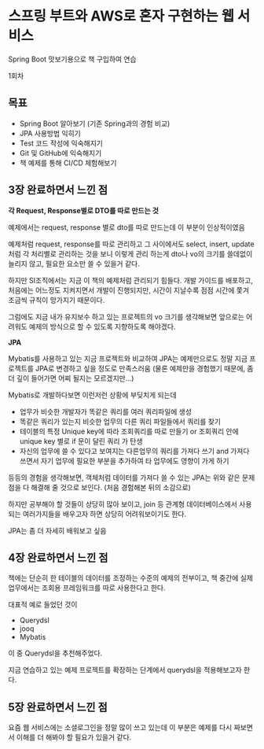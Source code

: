 # 스프링 부트와 AWS로 혼자 구현하는 웹 서비스

Spring Boot 맛보기용으로 책 구입하여 연습 

1회차

## 목표

- Spring Boot 알아보기 (기존 Spring과의 경험 비교)
- JPA 사용방법 익히기
- Test 코드 작성에 익숙해지기
- Git 및 GitHub에 익숙해지기
- 책 예제를 통해 CI/CD 체험해보기

## 3장 완료하면서 느낀 점 

**각 Request, Response별로 DTO를 따로 만드는 것**

예제에서는 request, response 별로 dto를 따로 만드는데 이 부분이 인상적이였음

예제처럼 request, response를 따로 관리하고 그 사이에서도 select, insert, update 처럼 각 처리별로
관리하는 것을 보니 이렇게 관리 하는게 dto나 vo의 크기를 쓸데없이 늘리지 않고, 필요한 요소만 쓸 수 있을거 같다.

하지만 SI조직에서는 지금 이 책의 예제처럼 관리되기 힘들다.  개발 가이드를 배포하고, 처음에는 어느정도 지켜지면서
개발이 진행되지만, 시간이 지날수록 점점 시간에 쫓겨 조금씩 규칙이 망가지기 때문이다.  

그럼에도 지금 내가 유지보수 하고 있는 프로젝트의 vo 크기를 생각해보면 앞으로는 어려워도 예제의 방식으로 할 수 있도록 지향하도록 해야겠다.


**JPA**

Mybatis를 사용하고 있는 지금 프로젝트와 비교하여 JPA는 예제만으로도 정말 지금 프로젝트를 JPA로 변경하고 싶을 정도로 만족스러움
(물론 예제만을 경험했기 때문에, 좀 더 깊이 들어가면 어찌 될지는 모르겠지만...)

Mybatis로 개발하다보면 이런저런 상황에 부딪치게 되는데 

- 업무가 비슷한 개발자가 똑같은 쿼리를 여러 쿼리파일에 생성
- 똑같은 쿼리가 있는지 비슷한 업무의 다른 쿼리 파일들에서 쿼리를 찾기 
- 테이블의 특정 Unique key에 따라 조회쿼리를 따로 만들기 or 조회쿼리 안에 unique key 별로 if 문이 달린 쿼리 가 탄생 
- 자신의 업무에 쓸 수 있다고 보여지는 다른업무의 쿼리를 가져다 쓰기 and 가져다 쓰면서 자기 업무에 필요한 부분을 추가하여 타 업무에도 영향이 가게 하기 

등등의 경험을 생각해보면, 객체처럼 데이터를 가져다 쓸 수 있는 JPA는 위와 같은 문제점을 다 해결해 줄 것으로 보인다. (처음 경험해본 뒤의 소감으로)

하지만 공부해야 할 것들이 상당히 많아 보이고, join 등 관계형 데이터베이스에서 사용되는 여러가지들을 배우고자 하면 상당히 어려워보이기도 한다. 

JPA는 좀 더 자세히 배워보고 싶음


## 4장 완료하면서 느낀 점

책에는 단순히 한 테이블의 데이터를 조정하는 수준의 예제의 전부이고, 
책 중간에 실제 업무에서는 조회용 프레임워크를 따로 사용한다고 한다. 

대표적 예로 들었던 것이 

- Querydsl
- jooq
- Mybatis

이 중 Querydsl을 추천해주었다. 

지금 연습하고 있는 예제 프로젝트를 확장하는 단계에서 querydsl을 적용해보고자 한다. 


## 5장 완료하면서 느낀 점

요즘 웹 서비스에는 소셜로그인을 정말 많이 쓰고 있는데 이 부분은 예제를 다시 짜보면서 이해를 더 해봐야 할 필요가 있을거 같다.